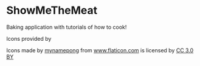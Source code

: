 # ShowMeTheMeat
Baking application with tutorials of how to cook!

Icons provided by
<div>Icons made by <a href="https://www.flaticon.com/authors/mynamepong"
title="mynamepong">mynamepong</a> from <a href="https://www.flaticon.com/"
title="Flaticon">www.flaticon.com</a> is licensed by <a href="http://creativecommons.org/licenses/by/3.0/"
title="Creative Commons BY 3.0" target="_blank">CC 3.0 BY</a></div>
